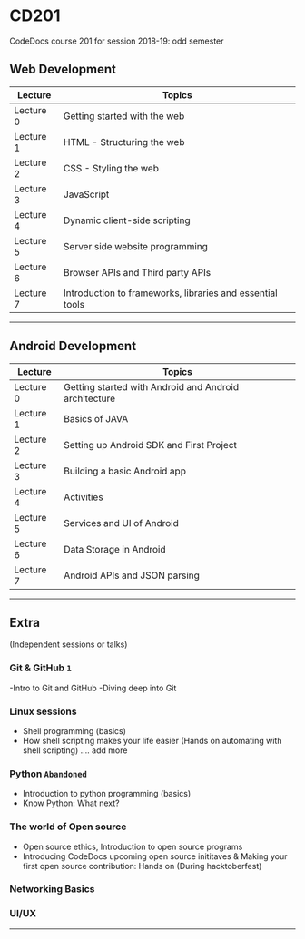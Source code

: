 # CD201
CodeDocs course 201 for session 2018-19: odd semester

## Web Development

| Lecture | Topics | 
| ----- | ----- | 
| Lecture 0 | Getting started with the web | 
| Lecture 1 | HTML - Structuring the web | 
| Lecture 2 | CSS - Styling the web | 
| Lecture 3 | JavaScript | 
| Lecture 4 | Dynamic client-side scripting | 
| Lecture 5 | Server side website programming | 
| Lecture 6 | Browser APIs and Third party APIs | 
| Lecture 7 | Introduction to frameworks, libraries and essential tools |
-----

## Android Development
| Lecture | Topics | 
| ----- | ----- |
| Lecture 0 |Getting started with Android and Android architecture | 
| Lecture 1 | Basics of JAVA |
| Lecture 2 | Setting up Android SDK and First Project | 
| Lecture 3 | Building a basic Android app | 
| Lecture 4 | Activities | 
| Lecture 5 | Services and UI of Android |
| Lecture 6 | Data Storage in Android | 
| Lecture 7 | Android APIs and JSON parsing | 

-----

## Extra 
(Independent sessions or talks)

### Git & GitHub `1`
-Intro to Git and GitHub 
-Diving deep into Git 

### Linux sessions
- Shell programming (basics)
- How shell scripting makes your life easier (Hands on automating with shell scripting)
.... add more

### Python `Abandoned`
- Introduction to python programming (basics)
- Know Python: What next? 

### The world of Open source 
- Open source ethics, Introduction to open source programs 
- Introducing CodeDocs upcoming open source inititaves
& Making your first open source contribution: Hands on (During hacktoberfest)

### Networking Basics 

### UI/UX






-----

